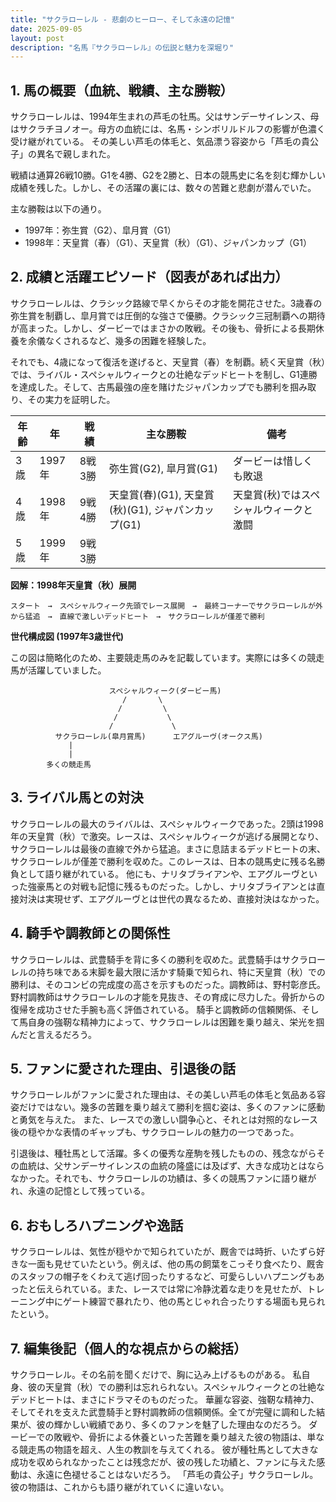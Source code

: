 ```yaml
---
title: "サクラローレル - 悲劇のヒーロー、そして永遠の記憶"
date: 2025-09-05
layout: post
description: "名馬『サクラローレル』の伝説と魅力を深堀り"
---
```


## 1. 馬の概要（血統、戦績、主な勝鞍）

サクラローレルは、1994年生まれの芦毛の牡馬。父はサンデーサイレンス、母はサクラチヨノオー。母方の血統には、名馬・シンボリルドルフの影響が色濃く受け継がれている。  その美しい芦毛の体毛と、気品漂う容姿から「芦毛の貴公子」の異名で親しまれた。

戦績は通算26戦10勝。G1を4勝、G2を2勝と、日本の競馬史に名を刻む輝かしい成績を残した。しかし、その活躍の裏には、数々の苦難と悲劇が潜んでいた。

主な勝鞍は以下の通り。

* 1997年：弥生賞（G2）、皐月賞（G1）
* 1998年：天皇賞（春）（G1）、天皇賞（秋）（G1）、ジャパンカップ（G1）


## 2. 成績と活躍エピソード（図表があれば出力）

サクラローレルは、クラシック路線で早くからその才能を開花させた。3歳春の弥生賞を制覇し、皐月賞では圧倒的な強さで優勝。クラシック三冠制覇への期待が高まった。しかし、ダービーではまさかの敗戦。その後も、骨折による長期休養を余儀なくされるなど、幾多の困難を経験した。

それでも、4歳になって復活を遂げると、天皇賞（春）を制覇。続く天皇賞（秋）では、ライバル・スペシャルウィークとの壮絶なデッドヒートを制し、G1連勝を達成した。そして、古馬最強の座を賭けたジャパンカップでも勝利を掴み取り、その実力を証明した。

| 年齢 | 年 | 戦績 | 主な勝鞍 | 備考 |
|---|---|---|---|---|
| 3歳 | 1997年 | 8戦3勝 | 弥生賞(G2), 皐月賞(G1) | ダービーは惜しくも敗退 |
| 4歳 | 1998年 | 9戦4勝 | 天皇賞(春)(G1), 天皇賞(秋)(G1), ジャパンカップ(G1) | 天皇賞(秋)ではスペシャルウィークと激闘 |
| 5歳 | 1999年 | 9戦3勝 |  |  |


**図解：1998年天皇賞（秋）展開**

```
スタート　→　スペシャルウィーク先頭でレース展開　→　最終コーナーでサクラローレルが外から猛追　→　直線で激しいデッドヒート　→　サクラローレルが僅差で勝利
```

**世代構成図 (1997年3歳世代)**

この図は簡略化のため、主要競走馬のみを記載しています。実際には多くの競走馬が活躍していました。

```
                      スペシャルウィーク(ダービー馬)
                         /       \
                        /         \
                       /           \
                      /             \
          サクラローレル(皐月賞馬)      エアグルーヴ(オークス馬)
             |
             |
        多くの競走馬
```


## 3. ライバル馬との対決

サクラローレルの最大のライバルは、スペシャルウィークであった。2頭は1998年の天皇賞（秋）で激突。レースは、スペシャルウィークが逃げる展開となり、サクラローレルは最後の直線で外から猛追。まさに息詰まるデッドヒートの末、サクラローレルが僅差で勝利を収めた。このレースは、日本の競馬史に残る名勝負として語り継がれている。  他にも、ナリタブライアンや、エアグルーヴといった強豪馬との対戦も記憶に残るものだった。しかし、ナリタブライアンとは直接対決は実現せず、エアグルーヴとは世代の異なるため、直接対決はなかった。


## 4. 騎手や調教師との関係性

サクラローレルは、武豊騎手を背に多くの勝利を収めた。武豊騎手はサクラローレルの持ち味である末脚を最大限に活かす騎乗で知られ、特に天皇賞（秋）での勝利は、そのコンビの完成度の高さを示すものだった。調教師は、野村彰彦氏。野村調教師はサクラローレルの才能を見抜き、その育成に尽力した。骨折からの復帰を成功させた手腕も高く評価されている。  騎手と調教師の信頼関係、そして馬自身の強靭な精神力によって、サクラローレルは困難を乗り越え、栄光を掴んだと言えるだろう。


## 5. ファンに愛された理由、引退後の話

サクラローレルがファンに愛された理由は、その美しい芦毛の体毛と気品ある容姿だけではない。幾多の苦難を乗り越えて勝利を掴む姿は、多くのファンに感動と勇気を与えた。  また、レースでの激しい闘争心と、それとは対照的なレース後の穏やかな表情のギャップも、サクラローレルの魅力の一つであった。

引退後は、種牡馬として活躍。多くの優秀な産駒を残したものの、残念ながらその血統は、父サンデーサイレンスの血統の隆盛には及ばず、大きな成功とはならなかった。それでも、サクラローレルの功績は、多くの競馬ファンに語り継がれ、永遠の記憶として残っている。


## 6. おもしろハプニングや逸話

サクラローレルは、気性が穏やかで知られていたが、厩舎では時折、いたずら好きな一面も見せていたという。例えば、他の馬の飼葉をこっそり食べたり、厩舎のスタッフの帽子をくわえて逃げ回ったりするなど、可愛らしいハプニングもあったと伝えられている。また、レースでは常に冷静沈着な走りを見せたが、トレーニング中にゲート練習で暴れたり、他の馬とじゃれ合ったりする場面も見られたという。


## 7. 編集後記（個人的な視点からの総括）

サクラローレル。その名前を聞くだけで、胸に込み上げるものがある。  私自身、彼の天皇賞（秋）での勝利は忘れられない。スペシャルウィークとの壮絶なデッドヒートは、まさにドラマそのものだった。  華麗な容姿、強靭な精神力、そしてそれを支えた武豊騎手と野村調教師の信頼関係。全てが完璧に調和した結果が、彼の輝かしい戦績であり、多くのファンを魅了した理由なのだろう。  ダービーでの敗戦や、骨折による休養といった苦難を乗り越えた彼の物語は、単なる競走馬の物語を超え、人生の教訓を与えてくれる。  彼が種牡馬として大きな成功を収められなかったことは残念だが、彼の残した功績と、ファンに与えた感動は、永遠に色褪せることはないだろう。  「芦毛の貴公子」サクラローレル。彼の物語は、これからも語り継がれていくに違いない。
